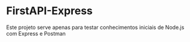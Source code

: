 # FirstAPI-Express
Este projeto serve apenas para testar conhecimentos iniciais de Node.js com Express e Postman
